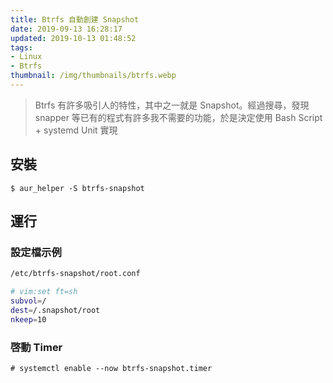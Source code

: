```yaml
---
title: Btrfs 自動創建 Snapshot
date: 2019-09-13 16:28:17
updated: 2019-10-13 01:48:52
tags: 
- Linux
- Btrfs
thumbnail: /img/thumbnails/btrfs.webp
---
```


> Btrfs 有許多吸引人的特性，其中之一就是 Snapshot。經過搜尋，發現 snapper 等已有的程式有許多我不需要的功能，於是決定使用 Bash Script + systemd Unit 實現

## 安裝

`$ aur_helper -S btrfs-snapshot`

## 運行

### 設定檔示例

```bash
/etc/btrfs-snapshot/root.conf

# vim:set ft=sh
subvol=/
dest=/.snapshot/root
nkeep=10
```

### 啓動 Timer

`# systemctl enable --now btrfs-snapshot.timer`



